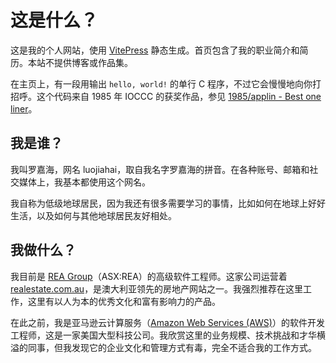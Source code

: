 # 这是什么？

这是我的个人网站，使用 [VitePress](https://vitepress.dev/) 静态生成。首页包含了我的职业简介和简历。本站不提供博客或作品集。

在主页上，有一段用输出 `hello, world!` 的单行 C 程序，不过它会慢慢地向你打招呼。这个代码来自 1985 年 IOCCC 的获奖作品，参见 [1985/applin - Best one liner](https://www.ioccc.org/1985/applin/index.html)。

## 我是谁？

我叫罗嘉海，网名 luojiahai，取自我名字罗嘉海的拼音。在各种账号、邮箱和社交媒体上，我基本都使用这个网名。

我自称为低级地球居民，因为我还有很多需要学习的事情，比如如何在地球上好好生活，以及如何与其他地球居民友好相处。

## 我做什么？

我目前是 [REA Group](https://www.rea-group.com/)（ASX:REA）的高级软件工程师。这家公司运营着 [realestate.com.au](https://www.realestate.com.au/)，是澳大利亚领先的房地产网站之一。我强烈推荐在这里工作，这里有以人为本的优秀文化和富有影响力的产品。

在此之前，我是亚马逊云计算服务（[Amazon Web Services (AWS)](https://aws.amazon.com/)）的软件开发工程师，这是一家美国大型科技公司。我欣赏这里的业务规模、技术挑战和才华横溢的同事，但我发现它的企业文化和管理方式有毒，完全不适合我的工作方式。
